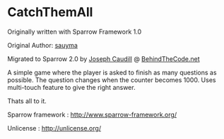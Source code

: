 CatchThemAll
=====================

Originally written with Sparrow Framework 1.0

Original Author: [sauyma](https://github.com/saumya/CatchThemAll)

Migrated to Sparrow 2.0 by [Joseph Caudill](https://github.com/jcaudill/) @ [BehindTheCode.net](http://behindthecode.net)

A simple game where the player is asked to finish as many questions as possible.
The question changes when the counter becomes 1000.
Uses multi-touch feature to give the right answer.

Thats all to it.

Sparrow framework : http://www.sparrow-framework.org/

Unlicense : http://unlicense.org/
